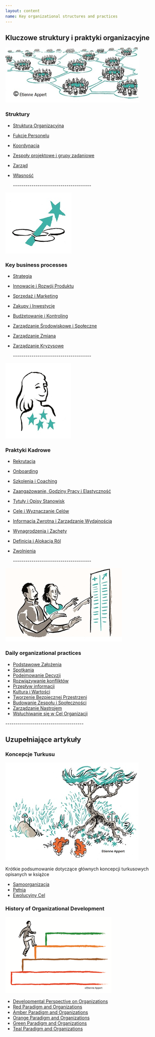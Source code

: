 ```yaml
---
layout: content
name: Key organizational structures and practices
---
```

## Kluczowe struktury i praktyki organizacyjne

![](/media/structure.jpg)

### Struktury

* [Struktura Organizacyjna](/theory/organizational-structure/)
* [Fukcje Personelu](/theory/staff-functions/)
* [Koordynacja](/theory/coordination/)
* [Zespoły projektowe i grupy zadaniowe](/theory/project-teams-and-task-forces/)
* [Zarząd](/theory/board/)
* [Własność](/theory/ownership/)

  \--------------------------------------

![](/media/key-business-processes.jpg)

### Key business processes

* [Strategia](/theory/strategy/)
* [Innowacje i Rozwój Produktu](/theory/innovation-and-product-development/)
* [Sprzedaż i Marketing](/theory/sales-marketing/)
* [Zakupy i Inwestycje](/theory/purchasing-and-investments/)
* [Budżetowanie i Kontroling](/theory/budgeting-and-controlling/)
* [Zarządzanie Środowiskowe i Społeczne](/theory/environmental-and-social-management/)
* [Zarządzanie Zmianą](/theory/change-management/)
* [Zarządzanie Kryzysowe](/theory/crisis-management/)

  \--------------------------------------

![](/media/people-practices.jpg)

### Praktyki Kadrowe

* [Rekrutacja](/theory/recruitment/)
* [Onboarding](/theory/onboarding/)
* [Szkolenia i Coaching](/theory/training-and-coaching/)
* [Zaangażowanie, Godziny Pracy i Elastyczność](/theory/commitment-working-hours-and-flexibility/)
* [Tytuły i Opisy Stanowisk](/theory/job-titles-and-job-descriptions/)
* [Cele i Wyznaczanie Celów](/theory/objectives-and-target-setting/)
* [Informacja Zwrotna i Zarządzanie Wydajnością](/theory/feedback-and-performance-management/)
* [Wynagrodzenia i Zachęty](/theory/compensation-and-incentives/)
* [Definicja i Alokacja Ról](/theory/role-definition-and-allocation/)
* [Zwolnienia](/theory/dismissal/)

  \--------------------------------------

![](/media/daily-organizational-practices.jpg)

### Daily organizational practices

* [Podstawowe Założenia](/theory/fundamental-assumptions/)
* [Spotkania](/theory/meetings/)
* [Podejmowanie Decyzji](/theory/decision-making/)
* [Rozwiązywanie konfliktów](/theory/conflict-resolution/)
* [Przepływ informacji](/theory/information-flow/)
* [Kultura i Wartości](/theory/culture-and-values/)
* [Tworzenie Bezpiecznej Przestrzeni](/theory/safe-space/)
* [Budowanie Zespołu i Społeczności](/theory/team-and-community-building/)
* [Zarządzanie Nastrojem](/theory/mood-management/)
* [Wsłuchiwanie się w Cel Organizacji](/theory/listening-to-purpose/)

\--------------------------------------

## Uzupełniające artykuły

### Koncepcje Turkusu

![](/media/fundamental-assumptions.jpg)

Krótkie podsumowanie dotyczące głównych koncepcji turkusowych opisanych w książce

* [Samoorganizacja](/theory/self-management/)
* [Pełnia](/theory/wholeness/)
* [Ewolucyjny Cel](/theory/evolutionary-purpose/)

### History of Organizational Development

![](/media/1_018-small.png)

* [Developmental Perspective on Organizations](/theory/developmental-perspective-on-organizations/)
* [Red Paradigm and Organizations](/theory/red-organizations/)
* [Amber Paradigm and Organizations](/theory/amber-paradigm-and-organizations/)
* [Orange Paradigm and Organizations](/theory/orange-paradigm-and-organizations/)
* [Green Paradigm and Organizations](/theory/green-paradigm-and-organizations/)
* [Teal Paradigm and Organizations](../theory/teal-paradigm-and-organizations/)